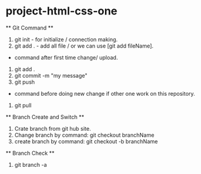 # project-html-css-one

** Git Command **

1. git init - for initialize / connection making.
2. git add . - add all file / or we can use [git add fileName].

- command after first time change/ upload.

1. git add .
2. git commit -m "my message"
3. git push

- command before doing new change if other one work on this repository.

1. git pull

** Branch Create and Switch **

1. Crate branch from git hub site.
2. Change branch by command: git checkout branchName
3. create branch by command: git checkout -b branchName

** Branch Check **

1. git branch -a

